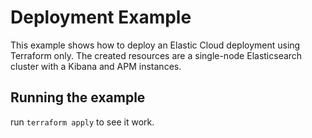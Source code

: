 # Deployment Example

This example shows how to deploy an Elastic Cloud deployment using Terraform only.
The created resources are a single-node Elasticsearch cluster with a Kibana and APM instances.

## Running the example

run `terraform apply` to see it work.
